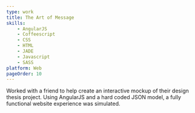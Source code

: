 ```yaml
---
type: work
title: The Art of Message
skills:
	- AngularJS
	- Coffeescript
	- CSS
	- HTML
	- JADE
	- Javascript
	- SASS
platform: Web
pageOrder: 10
---
```


Worked with a friend to help create an interactive mockup of their design thesis project. Using AngularJS and a hard coded JSON model, a fully functional website experience was simulated.
